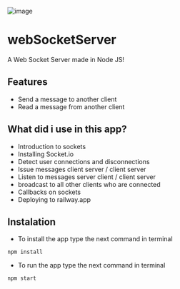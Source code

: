 ![image](https://user-images.githubusercontent.com/51382458/204404427-a984d5da-67bb-460a-9525-f757a295b1e9.png)

# webSocketServer
A Web Socket Server made in Node JS!

## Features
* Send a message to another client
* Read a message from another client

## What did i use in this app?

* Introduction to sockets 
* Installing Socket.io
* Detect user connections and disconnections
* Issue messages client server / client server
* Listen to messages server client / client server
* broadcast to all other clients who are connected
* Callbacks on sockets
* Deploying to railway.app


## Instalation

- To install the app type the next command in terminal

```
npm install
```

- To run the app type the next command in terminal

```
npm start
```
